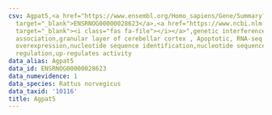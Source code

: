 ```yaml
---
csv: Agpat5,<a href="https://www.ensembl.org/Homo_sapiens/Gene/Summary?db=core;g=ENSRNOG00000028623"
  target="_blank">ENSRNOG00000028623</a>,<a href="https://www.ncbi.nlm.nih.gov/pubmed/30467350"
  target="_blank"><i class="fas fa-file"></i></a>",genetic interference,functional
  association,granular layer of cerebellar cortex , Apoptotic, RNA-seq assay, hsf-1
  overexpression,nucleotide sequence identification,nucleotide sequence identification,transcriptional
  regulation,up-regulates activity
data_alias: Agpat5
data_id: ENSRNOG00000028623
data_numevidence: 1
data_species: Rattus norvegicus
data_taxid: '10116'
title: Agpat5
---
```

